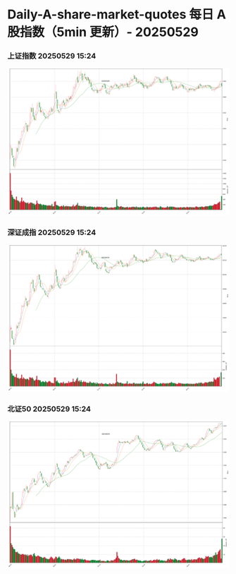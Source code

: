 
# Daily-A-share-market-quotes 每日 A 股指数（5min 更新）- 20250529

### 上证指数 20250529 15:24
![](./fig/2025/5/20250529-sh000001.png)

### 深证成指 20250529 15:24
![](./fig/2025/5/20250529-sz399001.png)

### 北证50 20250529 15:24
![](./fig/2025/5/20250529-bj899050.png)

